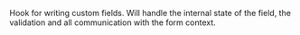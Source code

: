 Hook for writing custom fields. Will handle the internal state
of the field, the validation and all communication with the
form context.

